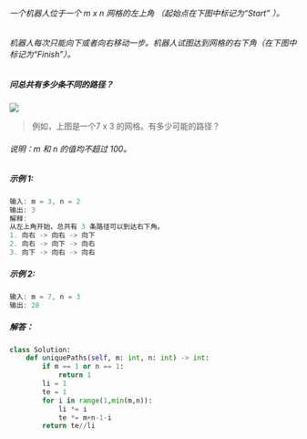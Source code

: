 ###### 一个机器人位于一个 m x n 网格的左上角 （起始点在下图中标记为“Start” ）。  
###### 机器人每次只能向下或者向右移动一步。机器人试图达到网格的右下角（在下图中标记为“Finish”）。  
##### 问总共有多少条不同的路径？
![](https://assets.leetcode-cn.com/aliyun-lc-upload/uploads/2018/10/22/robot_maze.png)

> 例如，上图是一个7 x 3 的网格。有多少可能的路径？

###### 说明：m 和 n 的值均不超过 100。

##### 示例 1:
```c
输入: m = 3, n = 2
输出: 3
解释:
从左上角开始，总共有 3 条路径可以到达右下角。
1. 向右 -> 向右 -> 向下
2. 向右 -> 向下 -> 向右
3. 向下 -> 向右 -> 向右
```
##### 示例 2:
```c
输入: m = 7, n = 3
输出: 28
```
##### 解答：
```python
class Solution:
    def uniquePaths(self, m: int, n: int) -> int:
        if m == 1 or n == 1:
            return 1
        li = 1
        te = 1
        for i in range(1,min(m,n)):
            li *= i
            te *= m+n-1-i
        return te//li
```        
